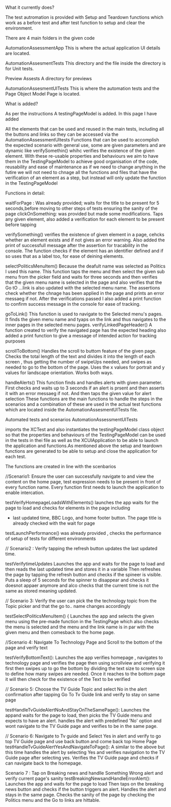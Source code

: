 What it currently does?

The test autromation is provided with Setup and Teardown functions which work as a before test and after test function to setup and clear the environment.

There are 4 main folders in the given code

AutomationAssessmentApp This is where the actual application UI details are located.

AutomationAssesmentTests This directory and the file inside the directory is for Unit tests.

Preview Assests A directory for previews

AutomationAssesmentUITests This is where the automation tests and the Page Object Model Page is located.

What is added?

As per the instructions A testingPageModel is added. In this page I have added

All the elements that can be used and reused in the main tests, including all the buttons and links so they can be accessed via the AutomationAssessmentUItests
Functions that can be used to accomplish the expected scenario with general use, some are given parameters and are dynamic like verifySomethin() whihc verifies the existence of the given element.
With these re-usable properties and behaviours we aim to have them in the TestingPageModel to achieve good organisation of the code, reusability and ease of maintenance as if we need to change anything in the futire we will not need to chnage all the functions and files that have the verification of an element as a step, but instead will only update the function in the TestingPageModel

Functions in detail:

waitForPage : Was already provided; waits for the title to be present for 5 seconds,before moving to other steps of tests ensuring the sanity of the page
clickOnSomething: was provided but made some modifications. Taps any given element, also added a verification for each element to be present before tapping

verifySomething()
verifies the existence of given element in a page, cehcks whether an element exists and if not gives an error warning.
Also added the print of successfull message  after the assertion for tracability in the console.
The function checks if the element has an identifier defined and if so uses that as a label too, for ease of deining elements.
    

selectPoliticsMenuItem()
Because the deafult name was selected as Politics I used this name.
This function taps the menu and then select the given sub menu from the picker field and waits for three seconds and then verifies that the given menu name is selected in the page and also verifies that the Go tO ...link is also updated with the selected menu name.
The assertions check whether the chnage has been applied in the page and prints an  error messaeg if not.
After the verifications passed I also added a print function to confirm success message in the console for ease of tracking.


goToLink()
This function is used to navigate to the Selected menu's pages.
It finds the given menu name and tyaps on the link and thus navigates to the inner pages in the selected menu pages.
verifyLinkedPageHeader() A function created to verify the navigated page has the expected heading also added a print function to give a message of intended action for tracking purposes

scrollToBottom() 
Handles the scroll to buttom feature of the given page.
Checks the total length of the text and divides it into the length of each screen , thus getting the number of swipeUps needed,
and swipes as needed to go to the bottom of the page.
Uses the x values for portrait and y values for landscape orientation.
Works both ways.


handleAlerts()
This function finds and handles alerts with given parameter.
First checks and waits up to 3 seconds if an alert is prsent and then asserts it with an error messaeg if not.
And then taps the given value for alert selection
These functions are the main functions to handle the steps in the scenarios and a combination of these are used in the actual test functions which are located inside the AutomationAssesmentUITests file.

Automated tests and scenarios AutomationAssessmentUITests

imports the XCTest and also instantiates the testingPageModel class object so that the properties and behaviours of the TestingPageModel can be used in the tests in thei file as well as the XCUIApplication to be able to launch the application and functions.As mentioned above the setup and teardown functions are generated to be able to setup and close the application for each test.

The functions are created in line with the scenbarios  


//Scenario1: Ensure the user can successfully navigate to and view the content on the home page, test expression needs to be present in front of every function name. Every function first needs to launch the application to enable intercation.

testVerifyHomepageLoadsWithElements() 
launches the app
waits for the page to load and checks for elements in the page including
   * last updated time, BBC Logo, and home footer button. The page title is already checked with the wait for page 
    


testLaunchPerformance() was already provided , checks the performance of setup of tests for different environments

// Scenario2 : Verify tapping the refresh button updates the last updated time.

testVerifytimeUpdates
Launches the app and waits for the page to load and then reads the last updated time and stores it in a variable
Then refreshes the page by tapping the refresh button and checks if the spineer is visible.
Puts a sleep of 5 seconds for the spinner to disappear and checks it doesnot appaer anymore and alco checks that the current 
time is not the same as stored meaning updated.

// Scenario 3: Verify the user can pick the the technology topic from the Topic picker and that the go to.. name changes accordingly

testSelectPoliticsMenuItem() {
    Launches the app and selects the given menu using the pre-made function in the TestingPage which also checks the menu is 
    selected and the menu and the link name is in par with the given menu and then comesback to the home page.
    


//Scenario 4: Navigate To Technology Page and Scroll to the bottom of the page and verify text

testVerifyBottomText():
Launches the app verifies homepage , navigates to technology page and verifies the page then using scrollview and verifying
it first then  swipes up to go the bottom by dividing the text size to screen size to define how many swipes are needed.
Once it reaches to the bottom page it will then check for the existence of the Text to be verified 
        
    
// Scenario 5: Choose the TV Guide Topic and select No in the alert confirmation after tapping Go To Tv Guide link and verify to stay on same page
    
testHandleTvGuideAlertNoAndStayOnTheSamePage():
Launches the appand waits for the page to load, then picks the TV Guide menu and expects to have an alert.
handles the alert with predefined 'No' option and wont navigate to the TV Guide page and verifies to be in the same page.
       

// Scenario 6: Navigate to Tv guide and Select Yes in alert and verify to go top TV Guide page and use back button and come back top Home Page
testHandleTvGuideAlertYesAndNavigateToPage():
A similar to the above but this time handles the alert by selecting Yes and verifies navigation to the TV Guide page after
selecting yes. Verifies the TV Guide page and checks if can navigate back to the homepage.
        
Scenario 7 : Tap on Breaking news and handlle Something Wrong alert and verify current page's sanity
testBreakingNewsandHandleErrorAlert(): 
Launches the app and waits for the page to load
Then taps on the breaking news button and checks if the button triggers an alert.
Handles the alert and stays in the same page.
Checks the sanity of the page by checking the Politics menu and the Go to links are hittable.
